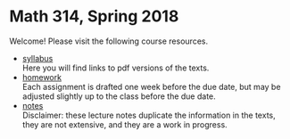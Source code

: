 # Math 314, Spring 2018

Welcome! Please visit the following course resources.

* [syllabus](http://github.com/scoskey/m515/blob/master/syll.md)  
Here you will find links to pdf versions of the texts.
* [homework](http://github.com/scoskey/m515/blob/master/homework.md)  
Each assignment is drafted one week before the due date, but may be adjusted slightly up to the class before the due date.
* [notes](https://latexonline.cc/compile?git=https%3A%2F%2Fgithub.com%2Fscoskey%2Fm314&target=notes.tex&command=pdflatex&trackId=1514180713399)  
Disclaimer: these lecture notes duplicate the information in the texts, they are not extensive, and they are a work in progress.
